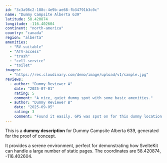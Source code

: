 ```yaml
---
id: "3c3a98c2-188c-4e9b-ae68-fb34791b3c0c"
name: "Dummy Campsite Alberta 639"
latitude: 58.420874
longitude: -116.402604
continent: "north-america"
country: "canada"
region: "alberta"
amenities:
  - "RV-suitable"
  - "ATV-access"
  - "trash"
  - "cell-service"
  - "toilet"
images:
  - "https://res.cloudinary.com/demo/image/upload/v1/sample.jpg"
reviews:
  - author: "Dummy Reviewer A"
    date: "2025-07-01"
    rating: 5
    comment: "A nice, quiet dummy spot with some basic amenities."
  - author: "Dummy Reviewer B"
    date: "2025-09-05"
    rating: 3
    comment: "Found it easily. GPS was spot on for this dummy location."
---
```


This is a **dummy description** for Dummy Campsite Alberta 639, generated for the proof of concept.

It provides a serene environment, perfect for demonstrating how SvelteKit can handle a large number of static pages. The coordinates are 58.420874, -116.402604.
